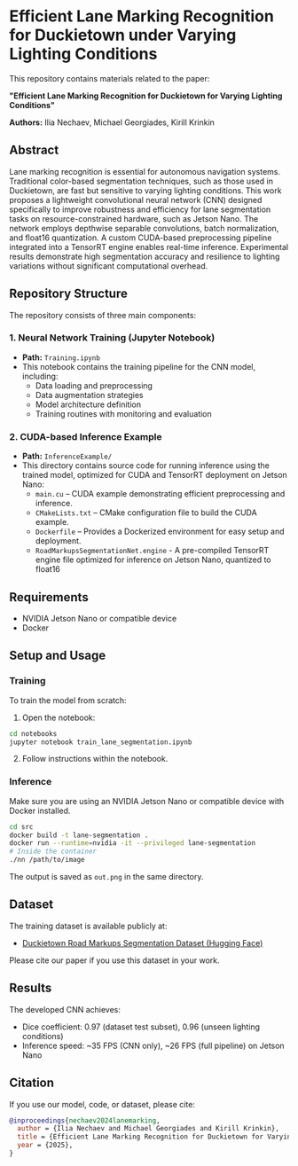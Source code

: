 # Efficient Lane Marking Recognition for Duckietown under Varying Lighting Conditions

This repository contains materials related to the paper:

**"Efficient Lane Marking Recognition for Duckietown for Varying Lighting Conditions"**

**Authors:** Ilia Nechaev, Michael Georgiades, Kirill Krinkin

## Abstract
Lane marking recognition is essential for autonomous navigation systems. Traditional color-based segmentation techniques, such as those used in Duckietown, are fast but sensitive to varying lighting conditions. This work proposes a lightweight convolutional neural network (CNN) designed specifically to improve robustness and efficiency for lane segmentation tasks on resource-constrained hardware, such as Jetson Nano. The network employs depthwise separable convolutions, batch normalization, and float16 quantization. A custom CUDA-based preprocessing pipeline integrated into a TensorRT engine enables real-time inference. Experimental results demonstrate high segmentation accuracy and resilience to lighting variations without significant computational overhead.

## Repository Structure
The repository consists of three main components:

### 1. Neural Network Training (Jupyter Notebook)
- **Path:** `Training.ipynb`
- This notebook contains the training pipeline for the CNN model, including:
    - Data loading and preprocessing
    - Data augmentation strategies
    - Model architecture definition
    - Training routines with monitoring and evaluation

### 2. CUDA-based Inference Example
- **Path:** `InferenceExample/`
- This directory contains source code for running inference using the trained model, optimized for CUDA and TensorRT deployment on Jetson Nano:
    - `main.cu` – CUDA example demonstrating efficient preprocessing and inference.
    - `CMakeLists.txt` – CMake configuration file to build the CUDA example.
    - `Dockerfile` – Provides a Dockerized environment for easy setup and deployment.
    - `RoadMarkupsSegmentationNet.engine` - A pre-compiled TensorRT engine file optimized for inference on Jetson Nano, quantized to float16

## Requirements
- NVIDIA Jetson Nano or compatible device
- Docker

## Setup and Usage

### Training
To train the model from scratch:
1. Open the notebook:
```bash
cd notebooks
jupyter notebook train_lane_segmentation.ipynb
```
2. Follow instructions within the notebook.

### Inference
Make sure you are using an NVIDIA Jetson Nano or compatible device with Docker installed.
```bash
cd src
docker build -t lane-segmentation .
docker run --runtime=nvidia -it --privileged lane-segmentation
# Inside the container
./nn /path/to/image
```
The output is saved as `out.png` in the same directory.

## Dataset
The training dataset is available publicly at:
- [Duckietown Road Markups Segmentation Dataset (Hugging Face)](https://huggingface.co/datasets/SPGC/DuckietownRoadMarkupsSegmentation)

Please cite our paper if you use this dataset in your work.

## Results
The developed CNN achieves:
- Dice coefficient: 0.97 (dataset test subset), 0.96 (unseen lighting conditions)
- Inference speed: ~35 FPS (CNN only), ~26 FPS (full pipeline) on Jetson Nano

## Citation
If you use our model, code, or dataset, please cite:
```bibtex
@inproceedings{nechaev2024lanemarking,
  author = {Ilia Nechaev and Michael Georgiades and Kirill Krinkin},
  title = {Efficient Lane Marking Recognition for Duckietown for Varying Lighting Conditions},
  year = {2025},
}
```
